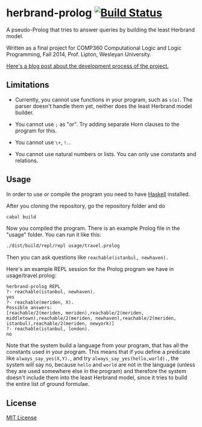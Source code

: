 herbrand-prolog [![Build Status](https://secure.travis-ci.org/joom/herbrand-prolog.svg)](http://travis-ci.org/joom/herbrand-prolog)
=====

A pseudo-Prolog that tries to answer queries by building the least Herbrand model.

Written as a final project for COMP360 Computational Logic and Logic Programming, Fall 2014, Prof. Lipton, Wesleyan University.

[Here's a blog post about the development process of the project.](http://cattheory.com/posts/2014-12-05-herbrand.html)

## Limitations

* Currently, you cannot use functions in your program, such as `s(o)`. The parser doesn't handle them yet, neither does the least Herbrand model builder.

* You cannot use `;` as "or". Try adding separate Horn clauses to the program for this.

* You cannot use `\+`, `!.`.

* You cannot use natural numbers or lists. You can only use constants and relations.

## Usage

In order to use or compile the program you need to have [Haskell](http://www.haskell.org/) installed.

After you cloning the repository, go the repository folder and do

```bash
cabal build
```

Now you compiled the program. There is an example Prolog file in the "usage" folder. You can run it like this:

```bash
./dist/build/repl/repl usage/travel.prolog
```

Then you can ask questions like `reachable(istanbul, newhaven).`

Here's an example REPL session for the Prolog program we have in usage/travel.prolog:

```
herbrand-prolog REPL
?- reachable(istanbul, newhaven).
yes
?- reachable(meriden, X).
Possible answers:
[reachable/2(meriden, meriden),reachable/2(meriden, middletown),reachable/2(meriden, newhaven),reachable/2(meriden, istanbul),reachable/2(meriden, newyork)]
?- reachable(istanbul, london).
no
```

Note that the system build a language from your program, that has all the constants used in your program. This means that if you define a predicate like `always_say_yes(X,Y).`, and try `always_say_yes(hello,world).`, the system will say no, because `hello` and `world` are not in the language (unless they are used somewhere else in the program) and therefore the system doesn't include them into the least Herbrand model, since it tries to build the entire list of ground formulae.

## License

[MIT License](http://joom.mit-license.org)
